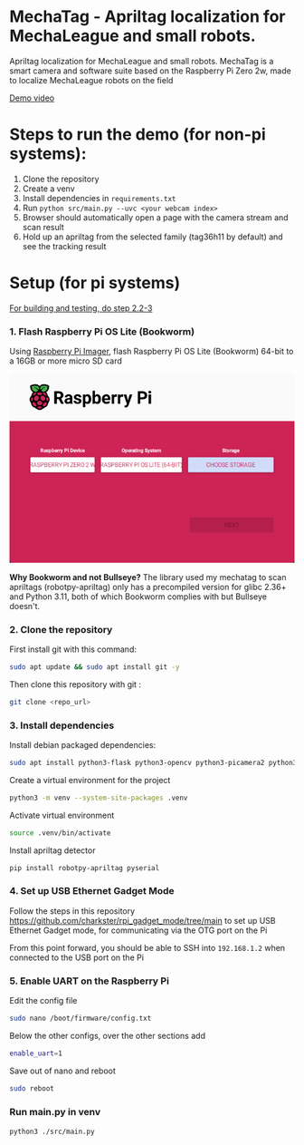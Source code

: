 # MechaTag - Apriltag localization for MechaLeague and small robots.

Apriltag localization for MechaLeague and small robots. MechaTag is a smart camera and software suite based on the Raspberry Pi Zero 2w, made to localize MechaLeague robots on the field

[Demo video](https://youtu.be/h-NDukLMVQo)

# Steps to run the demo (for non-pi systems):
1. Clone the repository
2. Create a venv
3. Install dependencies in `requirements.txt`
4. Run `python src/main.py --uvc <your webcam index>`
5. Browser should automatically open a page with the camera stream and scan result
6. Hold up an apriltag from the selected family (tag36h11 by default) and see the tracking result

# Setup (for pi systems)

[For building and testing, do step 2.2-3](#2-clone-the-repository)

### 1. Flash Raspberry Pi OS Lite (Bookworm)
Using [Raspberry Pi Imager](https://www.raspberrypi.com/software/), flash Raspberry Pi OS Lite (Bookworm) 64-bit to a 16GB or more micro SD card

![Raspberry Pi imager options](assets/rpiim.png)

**Why Bookworm and not Bullseye?** The library used my mechatag to scan apriltags (robotpy-apriltag) only has a precompiled version for glibc 2.36+ and Python 3.11, both of which Bookworm complies with but Bullseye doesn't.

### 2. Clone the repository
First install git with this command:
```sh
sudo apt update && sudo apt install git -y
```
Then clone this repository with git :
```sh
git clone <repo_url>
```

### 3. Install dependencies
Install debian packaged dependencies:
```sh
sudo apt install python3-flask python3-opencv python3-picamera2 python3-fastapi
```

Create a virtual environment for the project
```sh
python3 -m venv --system-site-packages .venv
```

Activate virtual environment
```sh
source .venv/bin/activate
```

Install apriltag detector
```sh
pip install robotpy-apriltag pyserial
```

### 4. Set up USB Ethernet Gadget Mode
Follow the steps in this repository https://github.com/charkster/rpi_gadget_mode/tree/main to set up USB Ethernet Gadget mode, for communicating via the OTG port on the Pi

From this point forward, you should be able to SSH into `192.168.1.2` when connected to the USB port on the Pi

### 5. Enable UART on the Raspberry Pi
Edit the config file
```sh
sudo nano /boot/firmware/config.txt
```

Below the other configs, over the other sections add
```sh
enable_uart=1
```

Save out of nano and reboot
```sh
sudo reboot
```

### Run main.py in venv
```sh
python3 ./src/main.py
```
